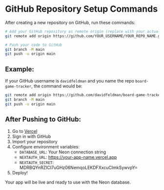 # GitHub Repository Setup Commands

After creating a new repository on GitHub, run these commands:

```bash
# Add your GitHub repository as remote origin (replace with your actual repo URL)
git remote add origin https://github.com/YOUR_USERNAME/YOUR_REPO_NAME.git

# Push your code to GitHub
git branch -M main
git push -u origin main
```

## Example:
If your GitHub username is `davidfeldman` and you name the repo `board-game-tracker`, the command would be:

```bash
git remote add origin https://github.com/davidfeldman/board-game-tracker.git
git branch -M main
git push -u origin main
```

## After Pushing to GitHub:

1. Go to [Vercel](https://vercel.com)
2. Sign in with GitHub
3. Import your repository
4. Configure environment variables:
   - `DATABASE_URL`: Your Neon connection string
   - `NEXTAUTH_URL`: https://your-app-name.vercel.app
   - `NEXTAUTH_SECRET`: MDRBQYnRZICI7uGHz06NemqoLEKDFXxcuCImkSywvpY=
5. Deploy!

Your app will be live and ready to use with the Neon database.

